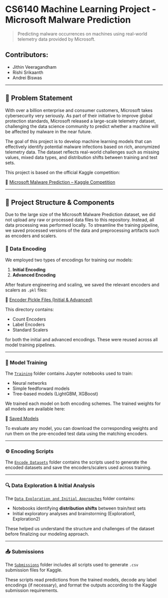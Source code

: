 # CS6140 Machine Learning Project - Microsoft Malware Prediction

> Predicting malware occurrences on machines using real-world telemetry data provided by Microsoft.

##  Contributors:

- Jithin Veeragandham  
- Rishi Srikaanth  
- Andrei Biswas  

---

## 📌 Problem Statement

With over a billion enterprise and consumer customers, Microsoft takes cybersecurity very seriously. As part of their initiative to improve global protection standards, Microsoft released a large-scale telemetry dataset, challenging the data science community to predict whether a machine will be affected by malware in the near future.

The goal of this project is to develop machine learning models that can effectively identify potential malware infections based on rich, anonymized telemetry data. The dataset reflects real-world challenges such as missing values, mixed data types, and distribution shifts between training and test sets.

This project is based on the official Kaggle competition:

🔗 [Microsoft Malware Prediction – Kaggle Competition](https://www.kaggle.com/competitions/microsoft-malware-prediction/overview)

---

## 📁 Project Structure & Components

Due to the large size of the Microsoft Malware Prediction dataset, we did not upload any raw or processed data files to this repository. Instead, all data processing was performed locally. To streamline the training pipeline, we saved processed versions of the data and preprocessing artifacts such as encoders and scalers.

### 🧪 Data Encoding

We employed two types of encodings for training our models:

1. **Initial Encoding**
2. **Advanced Encoding**

After feature engineering and scaling, we saved the relevant encoders and scalers as `.pkl` files:

🔗 [Encoder Pickle Files (Initial & Advanced)](https://github.com/Jithin-Veeragandham/CS6140-Project/tree/main/Encoder%20pickle%20Files)

This directory contains:
- Count Encoders  
- Label Encoders  
- Standard Scalers  

for both the initial and advanced encodings. These were reused across all model training pipelines.

---

### 🧠 Model Training

The [`Training`](https://github.com/Jithin-Veeragandham/CS6140-Project/tree/main/Training) folder contains Jupyter notebooks used to train:
- Neural networks  
- Simple feedforward models  
- Tree-based models (LightGBM, XGBoost)

We trained each model on both encoding schemes. The trained weights for all models are available here:

🔗 [Saved Models](https://github.com/Jithin-Veeragandham/CS6140-Project/tree/main/Saved%20Models)

To evaluate any model, you can download the corresponding weights and run them on the pre-encoded test data using the matching encoders.

---

### ⚙️ Encoding Scripts

The [`Encode Datasets`](https://github.com/Jithin-Veeragandham/CS6140-Project/tree/main/Encode%20Datasets) folder contains the scripts used to generate the encoded datasets and save the encoders/scalers used across training.

---

### 🔍 Data Exploration & Initial Analysis

The [`Data Exploration and Initial Approaches`](https://github.com/Jithin-Veeragandham/CS6140-Project/tree/main/Data%20Exploration%20and%20Initial%20Approaches) folder contains:
- Notebooks identifying **distribution shifts** between train/test sets  
- Initial exploratory analyses and brainstorming (Exploration1, Exploration2)

These helped us understand the structure and challenges of the dataset before finalizing our modeling approach.

---

### 📤 Submissions

The [`Submissions`](https://github.com/Jithin-Veeragandham/CS6140-Project/tree/main/Submissions) folder includes all scripts used to generate `.csv` submission files for Kaggle.

These scripts read predictions from the trained models, decode any label encodings (if necessary), and format the outputs according to the Kaggle submission requirements.


